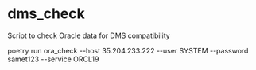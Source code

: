 # dms_check
Script to check Oracle data for DMS compatibility


poetry run ora_check --host 35.204.233.222 --user SYSTEM --password samet123  --service ORCL19